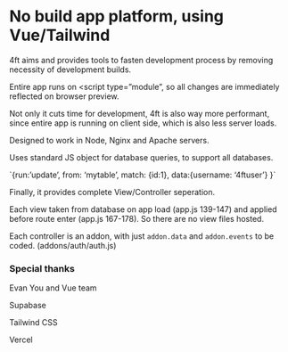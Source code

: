 # No build app platform, using Vue/Tailwind

4ft aims and provides tools to fasten development process by removing necessity of development builds.


Entire app runs on <script type=”module”, so all changes are immediately reflected on browser preview.

Not only it cuts time for development, 4ft is also way more performant, since entire app is running on client side, which is also less server loads.


Designed to work in Node, Nginx and Apache servers.

Uses standard JS object for database queries, to support all databases. 

\`{run:’update’, from: ‘mytable’, match: {id:1}, data:{username: ‘4ftuser’} }\`



Finally, it provides complete View/Controller seperation.

Each view taken from database on app load (app.js 139-147) and applied before route enter (app.js 167-178). So there are no view files hosted.


Each controller is an addon, with just `addon.data` and `addon.events` to be coded. (addons/auth/auth.js)





### Special thanks

Evan You and Vue team

Supabase

Tailwind CSS

Vercel